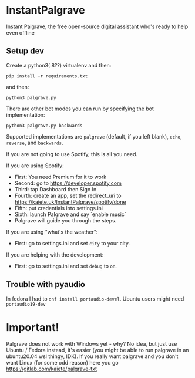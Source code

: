 # InstantPalgrave
Instant Palgrave, the free open-source digital assistant who's ready to help even offline

## Setup dev

Create a python3(.8??) virtualenv and then:

```console
pip install -r requirements.txt
```

and then:

```console
python3 palgrave.py
```

There are other bot modes you can run by specifying the bot implementation:

```console
python3 palgrave.py backwards
```

Supported implementations are `palgrave` (default, if you left blank), `echo`, `reverse`, and `backwards`.

If you are not going to use Spotify, this is all you need.

If you are using Spotify:
* First: You need Premium for it to work
* Second: go to https://developer.spotify.com
* Third: tap Dashboard then Sign In
* Fourth: create an app, set the redirect_uri to https://kaiete.uk/InstantPalgrave/spotify/done
* Fifth: put credentials into settings.ini
* Sixth: launch Palgrave and say \`enable music\`
* Palgrave will guide you through the steps.

If you are using "what's the weather":
* First: go to settings.ini and set `city` to your city.

If you are helping with the development:
* First: go to settings.ini and set `debug` to `on`.

## Trouble with pyaudio

In fedora I had to `dnf install portaudio-devel`. Ubuntu users might need `portaudio19-dev`

# Important!
Palgrave does not work with Windows yet - why? No idea, but just use Ubuntu / Fedora instead, it's easier (you might be able to run palgrave in an ubuntu20.04 wsl thingy, IDK). If you really want palgrave and you don't want Linux (for some odd reason) here you go https://gitlab.com/kaiete/palgrave-txt
